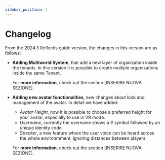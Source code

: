 ```yaml
---
sidebar_position: 1
---
```


# Changelog

From the 2024.3 Reflectis guide version, the changes in this version are as follows:

- **Adding Multiworld System**, that add a new layer of organization inside the tenants.
In this version it is possible to create multiple organizations inside the same Tenant.

	For **more information**, check out the section [INSERIRE NUOVA SEZIONE].

- **Adding new avatar functionalities**, new changes about look and management of the avatar.
	In detail we have added:
	- *Avatar Height*, now it is possible to choose a preferred height for your avatar, especially to use in VR mode.
	- *Username*, currently the username shows a # symbol followed by an unique identity code.
	- *Speaker*, a new feature where the user voice can be heard across the whole environmment, ignoring distances between players.
	
	For **more information**, check out the section [INSERIRE NUOVA SEZIONE].

